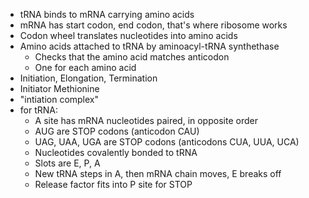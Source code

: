 - tRNA binds to mRNA carrying amino acids
- mRNA has start codon, end codon, that's where ribosome works
- Codon wheel translates nucleotides into amino acids
- Amino acids attached to tRNA by aminoacyl-tRNA synthethase
	- Checks that the amino acid matches anticodon
	- One for each amino acid
- Initiation, Elongation, Termination
- Initiator Methionine
- "intiation complex"
- for tRNA:
	- A site has mRNA nucleotides paired, in opposite order
	- AUG are STOP codons (anticodon CAU)
	- UAG, UAA, UGA are STOP codons (anticodons CUA, UUA, UCA)
	- Nucleotides covalently bonded to tRNA
	- Slots are E, P, A
	- New tRNA steps in A, then mRNA chain moves, E breaks off
	- Release factor fits into P site for STOP